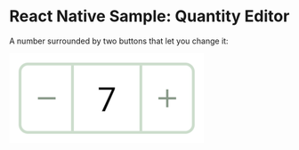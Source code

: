 
# React Native Sample: Quantity Editor

A number surrounded by two buttons that let you change it:

![Screenshot](screenshot.png)
